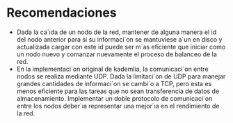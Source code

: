 # Recomendaciones
- Dada la ca´ıda de un nodo de la red, mantener de alguna manera el id del
nodo anterior para si su informaci´on se mantuviese a´un en disco y actualizada
cargar con este id puede ser m´as eficiente que iniciar como un nodo nuevo y
comanzar nuevamente el proceso de balanceo de la red.
- En la implementaci´on original de kademlia, la comunicaci´on entre nodos
se realiza mediante UDP. Dada la limitaci´on de UDP para manejar grandes
cantidades de informaci´on se cambi´o a TCP, pero esta es menos eficiente para
las tareas que no sean transferencia de datos de almacenamiento. Implementar
un doble protocolo de comunicaci´on entre los nodos deber´ıa representar una
mejor´ıa en el rendimiento de la red.
